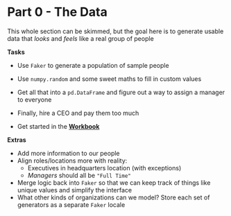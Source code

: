 # Part 0 - The Data

This whole section can be skimmed, but the goal here is to generate usable data that *looks* and *feels* like a real group of people

**Tasks**

* Use `Faker` to generate a population of sample people
* Use `numpy.random` and some sweet maths to fill in custom values
* Get all that into a `pd.DataFrame` and figure out a way to assign a manager to everyone
* Finally, hire a CEO and pay them too much

* Get started in the [**Workbook**](https://github.dev/lucasdurand/network-graph-tutorial/blob/develop/Part%200%20-%20The%20Data/Workbook.ipynb)

**Extras**

* Add more information to our people
* Align roles/locations more with reality:
    * Executives in headquarters location (with exceptions)
    * *Managers* should all be `"Full Time"`
* Merge logic back into `Faker` so that we can keep track of things like unique values and simplify the interface
* What other kinds of organizations can we model? Store each set of generators as a separate `Faker` locale